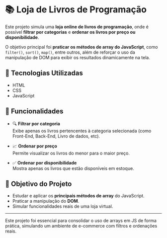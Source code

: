# 📚 Loja de Livros de Programação

Este projeto simula uma **loja online de livros de programação**, onde é possível **filtrar por categorias** e **ordenar os livros por preço ou disponibilidade**.

O objetivo principal foi **praticar os métodos de array do JavaScript**, como `filter()`, `sort()`, `map()`, entre outros, além de reforçar o uso da manipulação de DOM para exibir os resultados dinamicamente na tela.

## 🧪 Tecnologias Utilizadas

- HTML
- CSS
- JavaScript

## 🧰 Funcionalidades

- 🔍 **Filtrar por categoria**  
  Exibe apenas os livros pertencentes à categoria selecionada (como Front-End, Back-End, Livro de dados, etc).

- 📈 **Ordenar por preço**  
  Permite visualizar os livros do menor para o maior preço.

- ✅ **Ordenar por disponibilidade**  
  Mostra apenas os livros que estão disponíveis em estoque.


## 🎯 Objetivo do Projeto

- Estudar e aplicar os **principais métodos de array** do JavaScript.
- Praticar a manipulação do **DOM**.
- Simular funcionalidades reais de uma loja virtual.

---

Este projeto foi essencial para consolidar o uso de arrays em JS de forma prática, simulando um ambiente de e-commerce com filtros e ordenações reais.


